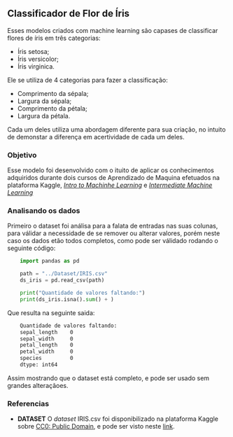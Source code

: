 ## Classificador de Flor de Íris
Esses modelos criados com machine learning são capases de classificar flores de íris em três categorias:
- Íris setosa;
- Íris versicolor;
- Íris virginica.

Ele se utiliza de 4 categorias para fazer a classificação:
- Comprimento da sépala;
- Largura da sépala;
- Comprimento da pétala;
- Largura da pétala.

Cada um deles utiliza uma abordagem diferente para sua criação, no intuito de demonstar a diferença em acertividade de cada um deles.

### Objetivo
Esse modelo foi desenvolvido com o ituito de aplicar os conhecimentos adquiridos durante dois cursos de Aprendizado de Maquina efetuados na plataforma Kaggle, [*Intro to Machinhe Learning*](https://www.kaggle.com/learn/intro-to-machine-learning) e [*Intermediate Machine Learning*](https://www.kaggle.com/learn/intermediate-machine-learning)

### Analisando os dados
Primeiro o dataset foi análisa para a falata de entradas nas suas colunas, para válidar a necessidade de se remover ou alterar valores, porém neste caso os dados etão todos completos, como pode ser válidado rodando o seguinte código:
```python
    import pandas as pd

    path = "../Dataset/IRIS.csv"
    ds_iris = pd.read_csv(path)

    print("Quantidade de valores faltando:")
    print(ds_iris.isna().sum() + )
```
Que resulta na seguinte saida:
```cmd
    Quantidade de valores faltando:
    sepal_length    0
    sepal_width     0
    petal_length    0
    petal_width     0
    species         0
    dtype: int64
```
Assim mostrando que o dataset está completo, e pode ser usado sem grandes alteraçãoes.
### Referencias
- **DATASET**
    O *dataset* IRIS.csv foi disponibilizado na plataforma Kaggle sobre [CC0: Public Domain](https://creativecommons.org/publicdomain/zero/1.0/), e pode ser visto neste [link](https://www.kaggle.com/datasets/arshid/iris-flower-dataset/data).